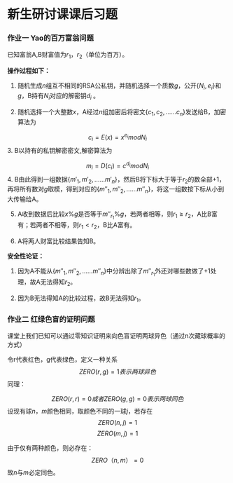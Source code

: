 # 新生研讨课课后习题



### 作业一 Yao的百万富翁问题

已知富翁A,B财富值为$r_1，r_2$（单位为百万）。

**操作过程如下：**

1. 随机生成$n$组互不相同的RSA公私钥，并随机选择一个质数$g$，公开{$N_i,e_i$}和$g$，B持有$N_i$对应的解密钥$d_i$ 。

2. 随机选择一个大整数$x$，A经过$n$组加密后将密文{$c_1,c_2,......c_n$}发送给B，加密算法为

$$
c_i=E(x)=x^{e_i}modN_i
$$
3. B以持有的私钥解密密文,解密算法为

$$
m_i=D(c_i)=c^{d_i}modN_i
$$
4. B由此得到一组数据{$m'_1,m'_2,......m'_n$}，然后B将下标大于等于$r_2$的数全部+1，再将所有数对$g$取模，得到对应的{$m''_1,m''_2,......m''_n$}，将这一组数按下标从小到大传输给A。

5. A收到数据后比较$x\%g$是否等于$m''_{r_1}\%g$，若两者相等，则$r_1\geq r_2$，A比B富有；若两者不相等，则$r_1<r_2$，B比A富有。

6. A将两人财富比较结果告知B。

**安全性论证：**

1. 因为A不能从{$m''_1,m''_2,......m''_n$}中分辨出除了$m''_{r_1}$外还对哪些数做了+1处理，故A无法得知$r_2$。

2. 因为B无法得知A的比较过程，故B无法得知$r_1$。





### 作业二 红绿色盲的证明问题

课堂上我们已知可以通过零知识证明来向色盲证明两球异色（通过n次藏球概率的方式）

令r代表红色，g代表绿色，定义一种关系
$$
ZERO(r,g)= 1表示两球异色
$$
同理：


$$
ZERO(r,r)= 0或者ZERO(g,g)= 0表示两球同色
$$
设现有球$n$，$m$颜色相同，取颜色不同的一球$j$，若存在
$$
ZERO(n,j)=1
$$
$$
ZERO(m,j)=1
$$

由于仅有两种颜色，则必存在：
$$
ZERO（n,m）=0
$$
故$n$与$m$必定同色。